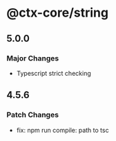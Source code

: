 # @ctx-core/string

## 5.0.0

### Major Changes

- Typescript strict checking

## 4.5.6

### Patch Changes

- fix: npm run compile: path to tsc
